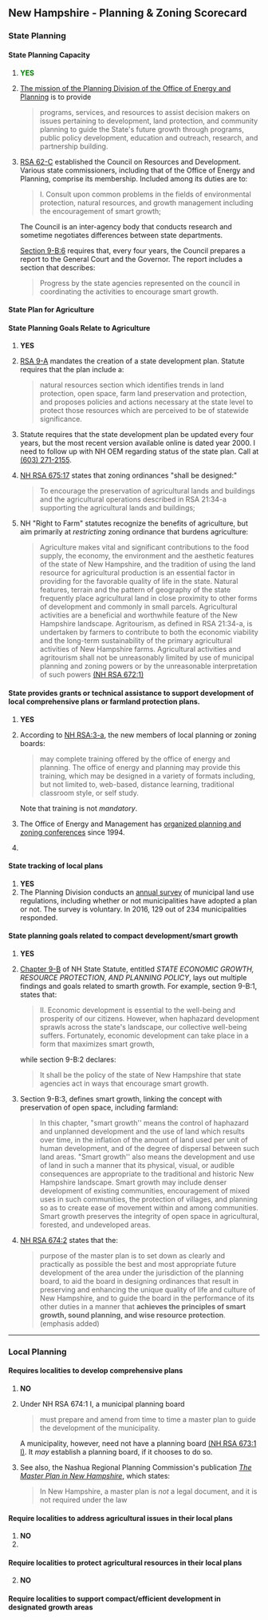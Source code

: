 ## New Hampshire - Planning & Zoning Scorecard

### State Planning

#### State Planning Capacity

1.  <span style="color:green">**YES**</span>
2.  [The mission of the Planning Division of the Office of Energy and Planning](https://www.nh.gov/oep/planning/index.htm) is to provide
    >programs, services, and resources to assist decision makers on issues pertaining to development, land protection, and community planning to guide the State's future growth through programs, public policy development, education and outreach, research, and partnership building.

3.  [RSA 62-C](http://www.gencourt.state.nh.us/rsa/html/xii/162-c/162-c-mrg.htm) established the Council on Resources and Development. Various state commissioners, including that of the Office of Energy and Planning, comprise its membership. Included among its duties are to:
    >  I. Consult upon common problems in the fields of environmental protection, natural resources, and growth management including the encouragement of smart growth;

    The Council is an inter-agency body that conducts research and sometime negotiates differences between state departments.

    [Section 9-B:6](http://www.gencourt.state.nh.us/rsa/html/I/9-B/9-B-6.htm) requires that, every four years, the Council prepares a report to the General Court and the Governor. The report includes a section that describes:
    >Progress by the state agencies represented on the council in coordinating the activities to encourage smart growth.


####  State Plan for Agriculture

#### State Planning Goals Relate to Agriculture
1.  **YES**
2.  [RSA 9-A](http://www.gencourt.state.nh.us/rsa/html/I/9-A/9-A-1.htm) mandates the creation of a state development plan. Statute requires that the plan include a:
    >natural resources section which identifies trends in land protection, open space, farm land preservation and protection, and proposes policies and actions necessary at the state level to protect those resources which are perceived to be of statewide significance.

3.  Statute requires that the state development plan be updated every four years, but the most recent version available online is dated year 2000. I need to follow up with NH OEM regarding status of the state plan. Call at [(603) 271-2155](<tel:6032712155>).

4.  [NH RSA 675:17](http://www.gencourt.state.nh.us/rsa/html/LXIV/674/674-17.htm) states that zoning ordinances "shall be designed:"
    > To encourage the preservation of agricultural lands and buildings and the agricultural operations described in RSA 21:34-a supporting the agricultural lands and buildings;

5.  NH "Right to Farm" statutes recognize the benefits of agriculture, but aim primarily at *restricting* zoning ordinance that burdens agriculture:
    >Agriculture makes vital and significant contributions to the food supply, the economy, the environment and the aesthetic features of the state of New Hampshire, and the tradition of using the land resource for agricultural production is an essential factor in providing for the favorable quality of life in the state. Natural features, terrain and the pattern of geography of the state frequently place agricultural land in close proximity to other forms of development and commonly in small parcels. Agricultural activities are a beneficial and worthwhile feature of the New Hampshire landscape. Agritourism, as defined in RSA 21:34-a, is undertaken by farmers to contribute to both the economic viability and the long-term sustainability of the primary agricultural activities of New Hampshire farms. Agricultural activities and agritourism shall not be unreasonably limited by use of municipal planning and zoning powers or by the unreasonable interpretation of such powers [(NH RSA 672:1)](http://www.gencourt.state.nh.us/rsa/html/LXIV/672/672-mrg.htm)



#### State provides grants or technical assistance to support development of local comprehensive plans or farmland protection plans.

1. **YES**
2.  According to [NH RSA:3-a](http://www.gencourt.state.nh.us/rsa/html/LXIV/673/673-3-a.htm), the new members of local planning or zoning boards:
    >may complete training offered by the office of energy and planning. The office of energy and planning may provide this training, which may be designed in a variety of formats including, but not limited to, web-based, distance learning, traditional classroom style, or self study.

    Note that training is not *mandatory*.

3.  The Office of Energy and Management has [organized planning and zoning conferences](https://www.nh.gov/oep/planning/resources/conferences/index.htm) since 1994.
4.  



#### State tracking of local plans

1. **YES**
2. The Planning Division conducts an [annual survey](https://www.nh.gov/oep/planning/services/mrpa/land-use-survey.htm) of municipal land use regulations, including whether or not municipalities have adopted a plan or not. The survey is voluntary. In 2016, 129 out of 234 municipalities responded.

#### State planning goals related to compact development/smart growth

1.  **YES**
2.  [Chapter 9-B](http://www.gencourt.state.nh.us/rsa/html/I/9-B/9-B-mrg.htm) of NH State Statute, entitled *STATE ECONOMIC GROWTH, RESOURCE PROTECTION, AND PLANNING POLICY*, lays out multiple findings and goals related to smarth growth. For example, section 9-B:1, states that:
    > II. Economic development is essential to the well-being and prosperity of our citizens. However, when haphazard development sprawls across the state's landscape, our collective well-being suffers. Fortunately, economic development can take place in a form that maximizes smart growth,

    while section 9-B:2 declares:
    >It shall be the policy of the state of New Hampshire that state agencies act in ways that encourage smart growth.

3.  Section 9-B:3, defines smart growth, linking the concept with preservation of open space, including farmland:
    > In this chapter, "smart growth'' means the control of haphazard and unplanned development and the use of land which results over time, in the inflation of the amount of land used per unit of human development, and of the degree of dispersal between such land areas. "Smart growth'' also means the development and use of land in such a manner that its physical, visual, or audible consequences are appropriate to the traditional and historic New Hampshire landscape. Smart growth may include denser development of existing communities, encouragement of mixed uses in such communities, the protection of villages, and planning so as to create ease of movement within and among communities. Smart growth preserves the integrity of open space in agricultural, forested, and undeveloped areas.

4. [NH RSA 674:2](http://www.gencourt.state.nh.us/rsa/html/lxiv/674/674-2.htm) states that the:
    >purpose of the master plan is to set down as clearly and practically as possible the best and most appropriate future development of the area under the jurisdiction of the planning board, to aid the board in designing ordinances that result in preserving and enhancing the unique quality of life and culture of New Hampshire, and to guide the board in the performance of its other duties in a manner that **achieves the principles of smart growth, sound planning, and wise resource protection**. (emphasis added)



---

### Local Planning

#### Requires localities to develop comprehensive plans
1.  **NO**
2.  Under NH RSA 674:1 I, a municipal planning board
    >must prepare and amend from time to time a master plan to guide the development of the municipality.

    A municipality, however, need not have a planning board [(NH RSA 673:1 I)](http://www.gencourt.state.nh.us/rsa/html/LXIV/673/673-1.htm). It *may* establish a planning board, if it chooses to do so.

3.  See also, the Nashua Regional Planning Commission's publication [*The Master Plan in New Hampshire*](http://www.nashuarpc.org/files/5814/2988/4524/The_Master_Plan_in_NH_Final_2013-10-17.pdf), which states:
    >In New Hampshire, a master plan is *not* a legal document, and it is not required under the law



#### Require localities to address agricultural issues in their local plans

1. **NO**
2.


#### Require localities to protect agricultural resources in their local plans

2. **NO**


#### Require localities to support compact/efficient development in designated growth areas
